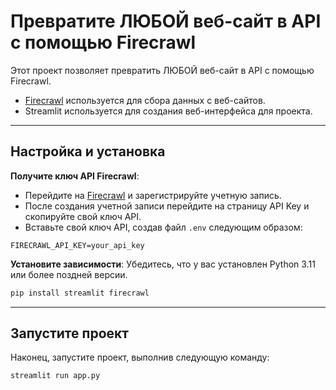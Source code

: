 # Превратите ЛЮБОЙ веб-сайт в API с помощью Firecrawl

Этот проект позволяет превратить ЛЮБОЙ веб-сайт в API с помощью Firecrawl.
- [Firecrawl](https://www.firecrawl.dev/i/api) используется для сбора данных с веб-сайтов.
- Streamlit используется для создания веб-интерфейса для проекта.


---
## Настройка и установка

**Получите ключ API Firecrawl**:
- Перейдите на [Firecrawl](https://www.firecrawl.dev/i/api) и зарегистрируйте учетную запись.
- После создания учетной записи перейдите на страницу API Key и скопируйте свой ключ API.
- Вставьте свой ключ API, создав файл `.env` следующим образом:

```
FIRECRAWL_API_KEY=your_api_key
```

**Установите зависимости**:
Убедитесь, что у вас установлен Python 3.11 или более поздней версии.
```bash
pip install streamlit firecrawl
```

---

## Запустите проект

Наконец, запустите проект, выполнив следующую команду:

```bash
streamlit run app.py
```

